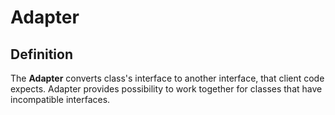 # Adapter
## Definition
The **Adapter** converts class's interface to another interface, that client code expects. Adapter provides possibility to work together for classes that have incompatible interfaces.
